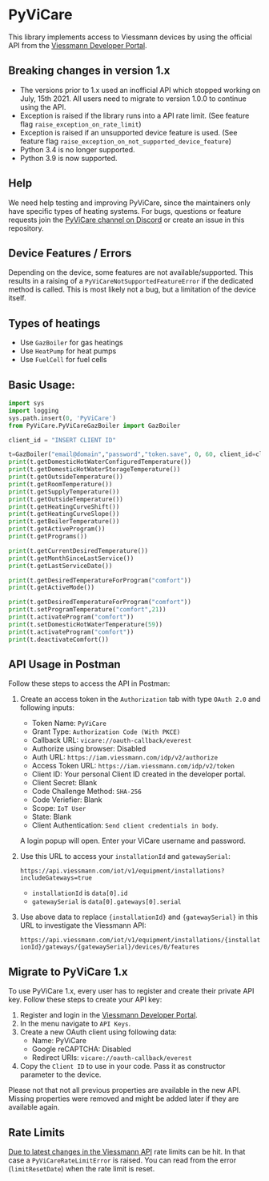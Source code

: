 # PyViCare

This library implements access to Viessmann devices by using the official API from the [Viessmann Developer Portal](https://developer.viessmann.com/).

## Breaking changes in version 1.x

* The versions prior to 1.x used an inofficial API which stopped working on July, 15th 2021. All users need to migrate to version 1.0.0 to continue using the API.
* Exception is raised if the library runs into a API rate limit.  (See feature flag `raise_exception_on_rate_limit`)
* Exception is raised if an unsupported device feature is used. (See feature flag `raise_exception_on_not_supported_device_feature`)
* Python 3.4 is no longer supported.
* Python 3.9 is now supported.

## Help

We need help testing and improving PyViCare, since the maintainers only have specific types of heating systems. For bugs, questions or feature requests join the [PyViCare channel on Discord](https://discord.gg/GMjBT7K5) or create an issue in this repository.

## Device Features / Errors

Depending on the device, some features are not available/supported. This results in a raising of a `PyViCareNotSupportedFeatureError` if the dedicated method is called. This is most likely not a bug, but a limitation of the device itself.

## Types of heatings
- Use `GazBoiler` for gas heatings
- Use `HeatPump` for heat pumps
- Use `FuelCell` for fuel cells

## Basic Usage:

```python
import sys
import logging
sys.path.insert(0, 'PyViCare')
from PyViCare.PyViCareGazBoiler import GazBoiler

client_id = "INSERT CLIENT ID"

t=GazBoiler("email@domain","password","token.save", 0, 60, client_id=client_id)
print(t.getDomesticHotWaterConfiguredTemperature()) 
print(t.getDomesticHotWaterStorageTemperature())
print(t.getOutsideTemperature())
print(t.getRoomTemperature())
print(t.getSupplyTemperature())
print(t.getOutsideTemperature()) 
print(t.getHeatingCurveShift()) 
print(t.getHeatingCurveSlope()) 
print(t.getBoilerTemperature())
print(t.getActiveProgram())
print(t.getPrograms())

print(t.getCurrentDesiredTemperature())
print(t.getMonthSinceLastService())
print(t.getLastServiceDate())

print(t.getDesiredTemperatureForProgram("comfort"))
print(t.getActiveMode())

print(t.getDesiredTemperatureForProgram("comfort"))
print(t.setProgramTemperature("comfort",21))
print(t.activateProgram("comfort"))
print(t.setDomesticHotWaterTemperature(59))
print(t.activateProgram("comfort"))
print(t.deactivateComfort())
```

## API Usage in Postman

Follow these steps to access the API in Postman:

1. Create an access token in the `Authorization` tab with type `OAuth 2.0` and following inputs:

    - Token Name: `PyViCare`
    - Grant Type: `Authorization Code (With PKCE)`
    - Callback URL: `vicare://oauth-callback/everest`
    - Authorize using browser: Disabled
    - Auth URL: `https://iam.viessmann.com/idp/v2/authorize`
    - Access Token URL: `https://iam.viessmann.com/idp/v2/token`
    - Client ID: Your personal Client ID created in the developer portal.
    - Client Secret: Blank
    - Code Challenge Method: `SHA-256`
    - Code Veriefier: Blank
    - Scope: `IoT User`
    - State: Blank
    - Client Authentication: `Send client credentials in body`.

    A login popup will open. Enter your ViCare username and password.

2. Use this URL to access your `installationId` and `gatewaySerial`: 

    `https://api.viessmann.com/iot/v1/equipment/installations?includeGateways=true`

    - `installationId` is `data[0].id`
    - `gatewaySerial` is `data[0].gateways[0].serial`

3. Use above data to replace `{installationId}` and `{gatewaySerial}` in this URL to investigate the Viessmann API:

    `https://api.viessmann.com/iot/v1/equipment/installations/{installationId}/gateways/{gatewaySerial}/devices/0/features`


## Migrate to PyViCare 1.x

To use PyViCare 1.x, every user has to register and create their private API key. Follow these steps to create your API key:

1. Register and login in the [Viessmann Developer Portal](https://developer.viessmann.com/).
2. In the menu navigate to `API Keys`.
3. Create a new OAuth client using following data:
    * Name: PyViCare
    * Google reCAPTCHA: Disabled
    * Redirect URIs: `vicare://oauth-callback/everest`
4. Copy the `Client ID` to use in your code. Pass it as constructor parameter to the device.

Please not that not all previous properties are available in the new API. Missing properties were removed and might be added later if they are available again. 

## Rate Limits

[Due to latest changes in the Viessmann API](https://www.viessmann-community.com/t5/Konnektivitaet/Q-amp-A-Viessmann-API/td-p/127660) rate limits can be hit. In that case a `PyViCareRateLimitError` is raised. You can read from the error (`limitResetDate`) when the rate limit is reset.
